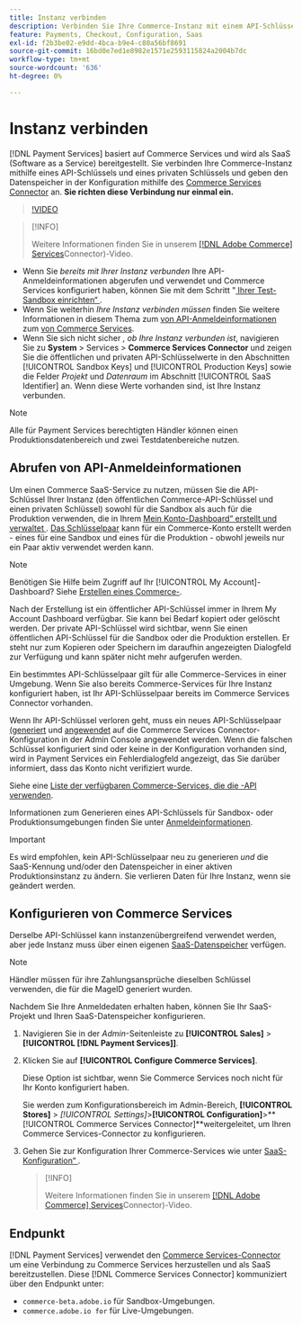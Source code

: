 ```yaml
---
title: Instanz verbinden
description: Verbinden Sie Ihre Commerce-Instanz mit einem API-Schlüssel und einem privaten Schlüssel und geben Sie den Datenspeicher in der Konfiguration an.
feature: Payments, Checkout, Configuration, Saas
exl-id: f2b3be02-e9dd-4bca-b9e4-c80a56bf8691
source-git-commit: 16bd0e7ed1e8982e1571e2593115824a2004b7dc
workflow-type: tm+mt
source-wordcount: '636'
ht-degree: 0%

---
```


# Instanz verbinden

[!DNL Payment Services] basiert auf Commerce Services und wird als SaaS (Software as a Service) bereitgestellt. Sie verbinden Ihre Commerce-Instanz mithilfe eines API-Schlüssels und eines privaten Schlüssels und geben den Datenspeicher in der Konfiguration mithilfe des [Commerce Services Connector](https://experienceleague.adobe.com/docs/commerce/user-guides/saas.html) an. **Sie richten diese Verbindung nur einmal ein.**

>[!VIDEO](https://video.tv.adobe.com/v/3447835)

>[!INFO]
>
> Weitere Informationen finden Sie in unserem [[!DNL Adobe Commerce] Services](https://experienceleague.adobe.com/docs/commerce-learn/tutorials/admin/adobe-commerce-services/configure-adobe-commerce-services-connector.html?lang=en)Connector)-Video.

* Wenn Sie *bereits mit Ihrer Instanz verbunden* Ihre API-Anmeldeinformationen abgerufen und verwendet und Commerce Services konfiguriert haben, können Sie mit dem Schritt &quot;[ Ihrer Test-Sandbox einrichten“ ](https://experienceleague.adobe.com/docs/commerce/payment-services/get-started/sandbox.html).
* Wenn Sie weiterhin *Ihre Instanz verbinden müssen* finden Sie weitere Informationen in diesem Thema zum [ von API-Anmeldeinformationen ](#obtain-api-credentials) zum [ von Commerce Services](#configure-commerce-services).
* Wenn Sie sich nicht sicher *, ob Ihre Instanz verbunden ist*, navigieren Sie zu **System** > Services > **Commerce Services Connector** und zeigen Sie die öffentlichen und privaten API-Schlüsselwerte in den Abschnitten [!UICONTROL Sandbox Keys] und [!UICONTROL Production Keys] sowie die Felder *Projekt* und *Datenraum* im Abschnitt [!UICONTROL SaaS Identifier] an. Wenn diese Werte vorhanden sind, ist Ihre Instanz verbunden.

>[!NOTE]
>
>Alle für Payment Services berechtigten Händler können einen Produktionsdatenbereich und zwei Testdatenbereiche nutzen.

## Abrufen von API-Anmeldeinformationen

Um einen Commerce SaaS-Service zu nutzen, müssen Sie die API-Schlüssel Ihrer Instanz (den öffentlichen Commerce-API-Schlüssel und einen privaten Schlüssel) sowohl für die Sandbox als auch für die Produktion verwenden, die in Ihrem [Mein Konto-Dashboard“ erstellt und verwaltet ](https://account.magento.com/customer/account/login). [Das Schlüsselpaar](https://experienceleague.adobe.com/en/docs/commerce-admin/config/services/saas) kann für ein Commerce-Konto erstellt werden - eines für eine Sandbox und eines für die Produktion - obwohl jeweils nur ein Paar aktiv verwendet werden kann.

>[!NOTE]
>
>Benötigen Sie Hilfe beim Zugriff auf Ihr [!UICONTROL My Account]-Dashboard? Siehe [Erstellen eines Commerce-](https://experienceleague.adobe.com/en/docs/commerce-admin/start/commerce-account/commerce-account-create).

Nach der Erstellung ist ein öffentlicher API-Schlüssel immer in Ihrem My Account Dashboard verfügbar. Sie kann bei Bedarf kopiert oder gelöscht werden. Der private API-Schlüssel wird sichtbar, wenn Sie einen öffentlichen API-Schlüssel für die Sandbox oder die Produktion erstellen. Er steht nur zum Kopieren oder Speichern im daraufhin angezeigten Dialogfeld zur Verfügung und kann später nicht mehr aufgerufen werden.

Ein bestimmtes API-Schlüsselpaar gilt für alle Commerce-Services in einer Umgebung. Wenn Sie also bereits Commerce-Services für Ihre Instanz konfiguriert haben, ist Ihr API-Schlüsselpaar bereits im Commerce Services Connector vorhanden.

Wenn Ihr API-Schlüssel verloren geht, muss ein neues API-Schlüsselpaar [ (generiert](https://experienceleague.adobe.com/docs/commerce/payment-services/get-started/connect.html#generate-an-api-key-and-private-key) und [angewendet](https://experienceleague.adobe.com/docs/commerce/payment-services/get-started/connect.html#configure-saas-project) auf die Commerce Services Connector-Konfiguration in der Admin Console angewendet werden. Wenn die falschen Schlüssel konfiguriert sind oder keine in der Konfiguration vorhanden sind, wird in Payment Services ein Fehlerdialogfeld angezeigt, das Sie darüber informiert, dass das Konto nicht verifiziert wurde.

Siehe eine [Liste der verfügbaren Commerce-Services, die die -API verwenden](https://experienceleague.adobe.com/en/docs/commerce/user-guides/integration-services/saas#availableservices).

Informationen zum Generieren eines API-Schlüssels für Sandbox- oder Produktionsumgebungen finden Sie unter [Anmeldeinformationen](https://experienceleague.adobe.com/docs/commerce/user-guides/saas.html#apikey).

>[!IMPORTANT]
>
>Es wird empfohlen, kein API-Schlüsselpaar neu zu generieren *und* die SaaS-Kennung und/oder den Datenspeicher in einer aktiven Produktionsinstanz zu ändern. Sie verlieren Daten für Ihre Instanz, wenn sie geändert werden.

## Konfigurieren von Commerce Services

Derselbe API-Schlüssel kann instanzenübergreifend verwendet werden, aber jede Instanz muss über einen eigenen [SaaS-Datenspeicher](https://experienceleague.adobe.com/docs/commerce/user-guides/saas.html#saasenv) verfügen.

>[!NOTE]
>
>Händler müssen für ihre Zahlungsansprüche dieselben Schlüssel verwenden, die für die MageID generiert wurden.

Nachdem Sie Ihre Anmeldedaten erhalten haben, können Sie Ihr SaaS-Projekt und Ihren SaaS-Datenspeicher konfigurieren.

1. Navigieren Sie in der _Admin_-Seitenleiste zu **[!UICONTROL Sales]** > **[!UICONTROL [!DNL Payment Services]]**.
1. Klicken Sie auf **[!UICONTROL Configure Commerce Services]**.

   Diese Option ist sichtbar, wenn Sie Commerce Services noch nicht für Ihr Konto konfiguriert haben.

   Sie werden zum Konfigurationsbereich im Admin-Bereich, **[!UICONTROL Stores]** > _[!UICONTROL Settings]_>**[!UICONTROL Configuration]**>**[!UICONTROL Commerce Services Connector]**weitergeleitet, um Ihren Commerce Services-Connector zu konfigurieren.

1. Gehen Sie zur Konfiguration Ihrer Commerce-Services wie unter [SaaS-Konfiguration“ ](https://experienceleague.adobe.com/docs/commerce/user-guides/integration-services/saas.html#saasenv).

   >[!INFO]
   >
   > Weitere Informationen finden Sie in unserem [[!DNL Adobe Commerce] Services](https://experienceleague.adobe.com/docs/commerce-learn/tutorials/admin/adobe-commerce-services/configure-adobe-commerce-services-connector.html?lang=en#configuration-faqs)Connector)-Video.

## Endpunkt

[!DNL Payment Services] verwendet den [Commerce Services-Connector](https://experienceleague.adobe.com/docs/commerce/user-guides/saas.html) um eine Verbindung zu Commerce Services herzustellen und als SaaS bereitzustellen. Diese [!DNL Commerce Services Connector] kommuniziert über den Endpunkt unter:

* `commerce-beta.adobe.io` für Sandbox-Umgebungen.
* `commerce.adobe.io for` für Live-Umgebungen.
